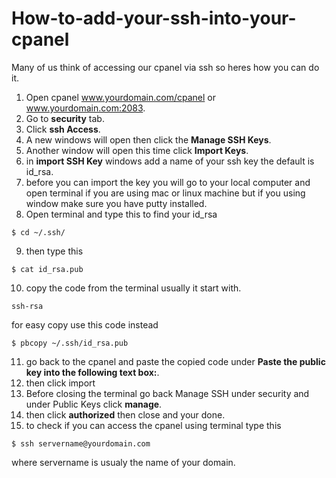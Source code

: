 # How-to-add-your-ssh-into-your-cpanel

Many of us think of accessing our cpanel via ssh so heres how you can do it.
1. Open cpanel www.yourdomain.com/cpanel or www.yourdomain.com:2083.
2. Go to **security** tab.
3. Click **ssh Access**.
4. A new windows will open then click the **Manage SSH Keys**.
5. Another window will open this time click **Import Keys**.
6. in **import SSH Key** windows add a name of your ssh key the default is id_rsa.
7. before you can import the key you will go to your local computer and open terminal if you are using mac or linux machine but if you using window make sure you have putty installed.
8. Open terminal and type this to find your id_rsa
```
$ cd ~/.ssh/
```
9. then type this
```
$ cat id_rsa.pub
```
10. copy the code from the terminal usually it start with.
```
ssh-rsa 
```
for easy copy use this code instead
```
$ pbcopy ~/.ssh/id_rsa.pub
```
11. go back to the cpanel and paste the copied code under **Paste the public key into the following text box:**.
12. then click import 
13. Before closing the terminal go back Manage SSH under security and under Public Keys click **manage**.
14. then click **authorized** then close and your done.
15. to check if you can access the cpanel using terminal type this
```
$ ssh servername@yourdomain.com
```
where servername is usualy the name of your domain.
